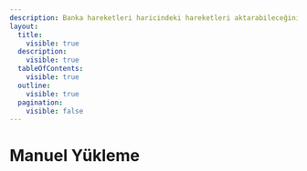 ```yaml
---
description: Banka hareketleri haricindeki hareketleri aktarabileceğiniz bir özelliktir.
layout:
  title:
    visible: true
  description:
    visible: true
  tableOfContents:
    visible: true
  outline:
    visible: true
  pagination:
    visible: false
---
```


# Manuel Yükleme

